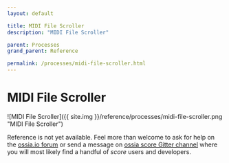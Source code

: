 ```yaml
---
layout: default

title: MIDI File Scroller
description: "MIDI File Scroller"

parent: Processes
grand_parent: Reference

permalink: /processes/midi-file-scroller.html
---
```

# MIDI File Scroller

![MIDI File Scroller]({{ site.img }}/reference/processes/midi-file-scroller.png "MIDI File Scroller") 

Reference is not yet available. Feel more than welcome to ask for help on the [ossia.io forum](https://forum.ossia.io) or send a message on [ossia score Gitter channel](https://gitter.im/ossia/score) where you will most likely find a handful of *score* users and developers.